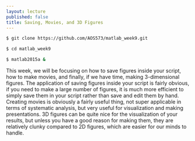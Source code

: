 ```yaml
---
layout: lecture
published: false
title: Saving, Movies, and 3D Figures
---
```


~~~ bash
$ git clone https://github.com/AOS573/matlab_week9.git

$ cd matlab_week9

$ matlab2015a &
~~~

This week, we will be focusing on how to save figures inside your script, how to make movies, and finally, if we have time, making 3-dimensional figures. The application of saving figures inside your script is fairly obvious, if you need to make a large number of figures, it is much more efficient to simply save them in your script rather than save and edit them by hand. Creating movies is obviously a fairly useful thing, not super applicable in terms of systematic analysis, but very useful for visualization and making presentations. 3D figures can be quite nice for the visualization of your results, but unless you have a good reason for making them, they are relatively clunky compared to 2D figures, which are easier for our minds to handle.
